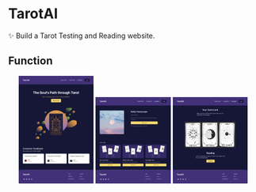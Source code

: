 # TarotAI
✨ Build a Tarot Testing and Reading website.
## Function

<p align="center">
  <img src="Figma/Tarot1.png" alt="main" width="30%" height="30%" />
  <img src="Figma/Tarot2.png" alt="main" width="30%" height="30%" />
  <img src="Figma/Tarot3.png" alt="main" width="30%" height="30%" />
</p>
